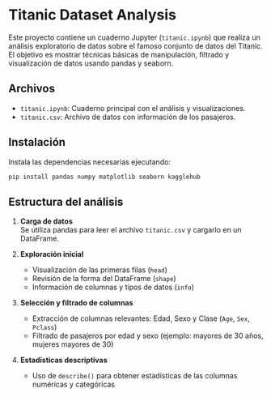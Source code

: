# Titanic Dataset Analysis

Este proyecto contiene un cuaderno Jupyter (`titanic.ipynb`) que realiza un análisis exploratorio de datos sobre el famoso conjunto de datos del Titanic. El objetivo es mostrar técnicas básicas de manipulación, filtrado y visualización de datos usando pandas y seaborn.

## Archivos

- `titanic.ipynb`: Cuaderno principal con el análisis y visualizaciones.
- `titanic.csv`: Archivo de datos con información de los pasajeros.

## Instalación

Instala las dependencias necesarias ejecutando:

```bash
pip install pandas numpy matplotlib seaborn kagglehub
```

## Estructura del análisis

1. **Carga de datos**  
   Se utiliza pandas para leer el archivo `titanic.csv` y cargarlo en un DataFrame.

2. **Exploración inicial**  
   - Visualización de las primeras filas (`head`)
   - Revisión de la forma del DataFrame (`shape`)
   - Información de columnas y tipos de datos (`info`)

3. **Selección y filtrado de columnas**  
   - Extracción de columnas relevantes: Edad, Sexo y Clase (`Age`, `Sex`, `Pclass`)
   - Filtrado de pasajeros por edad y sexo (ejemplo: mayores de 30 años, mujeres mayores de 30)

4. **Estadísticas descriptivas**  
   - Uso de `describe()` para obtener estadísticas de las columnas numéricas y categóricas
